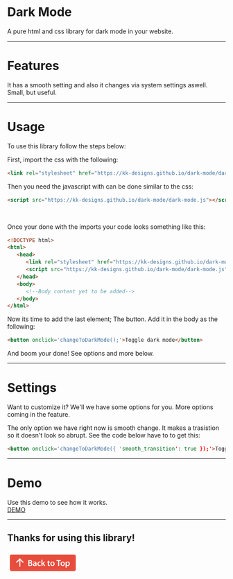# Dark Mode
A pure html and css library for dark mode in your website.

---

# Features
It has a smooth setting and also it changes via system settings aswell. Small, but useful.

---

# Usage
To use this library follow the steps below:

First, import the css with the following:
```html
<link rel="stylesheet" href="https://kk-designs.github.io/dark-mode/dark-mode.css">
```
Then you need the javascript with can be done similar to the css:
```html
<script src="https://kk-designs.github.io/dark-mode/dark-mode.js"></script>
```
<br>

Once your done with the imports your code looks something like this:
```html
<!DOCTYPE html>
<html>
   <head>
      <link rel="stylesheet" href="https://kk-designs.github.io/dark-mode/dark-mode.css">
      <script src="https://kk-designs.github.io/dark-mode/dark-mode.js"></script>
   </head>
   <body>
      <!--Body content yet to be added-->
   </body>
</html>
```
Now its time to add the last element; The button.
Add it in the body as the following:
```html
<button onclick='changeToDarkMode();'>Toggle dark mode</button>
```
And boom your done! See options and more below.

---

# Settings

Want to customize it? We'll we have some options for you. More options coming in the feature.

The only option we have right now is smooth change. It makes a trasistion so it doesn't look so abrupt. See the code below have to to get this:
```html
<button onclick='changeToDarkMode({ 'smooth_transition': true });'>Toggle dark mode</button>
```

---

# Demo
Use this demo to see how it works. \
[DEMO](https://jsfiddle.net/NotBacon/8huy1sgk/ "Demo")

---

## Thanks for using this library!


[![](backToTop.png?raw=true "Back to top")](#dark-mode)
